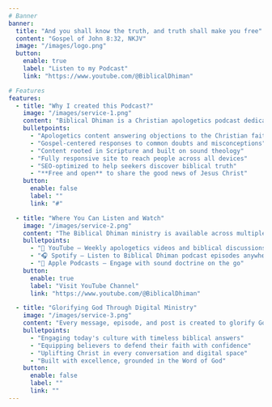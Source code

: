```yaml
---
# Banner
banner:
  title: "And you shall know the truth, and truth shall make you free"
  content: "Gospel of John 8:32, NKJV"
  image: "/images/logo.png"
  button:
    enable: true
    label: "Listen to my Podcast"
    link: "https://www.youtube.com/@BiblicalDhiman"

# Features
features:
  - title: "Why I created this Podcast?"
    image: "/images/service-1.png"
    content: "Biblical Dhiman is a Christian apologetics podcast dedicated to defending the faith and answering questions raised against Christianity, God, and the Bible. Through thoughtful content grounded in Scripture, we seek to build up believers and engage seekers with gentleness and truth."
    bulletpoints:
      - "Apologetics content answering objections to the Christian faith"
      - "Gospel-centered responses to common doubts and misconceptions"
      - "Content rooted in Scripture and built on sound theology"
      - "Fully responsive site to reach people across all devices"
      - "SEO-optimized to help seekers discover biblical truth"
      - "**Free and open** to share the good news of Jesus Christ"
    button:
      enable: false
      label: ""
      link: "#"

  - title: "Where You Can Listen and Watch"
    image: "/images/service-2.png"
    content: "The Biblical Dhiman ministry is available across multiple platforms to make biblical truth more accessible. Whether you prefer watching videos or listening on the go, you can find our content where it’s most convenient for you."
    bulletpoints:
      - "🎥 YouTube — Weekly apologetics videos and biblical discussions"
      - "🎧 Spotify — Listen to Biblical Dhiman podcast episodes anywhere"
      - "🍎 Apple Podcasts — Engage with sound doctrine on the go"
    button:
      enable: true
      label: "Visit YouTube Channel"
      link: "https://www.youtube.com/@BiblicalDhiman"

  - title: "Glorifying God Through Digital Ministry"
    image: "/images/service-3.png"
    content: "Every message, episode, and post is created to glorify God and point others to Christ. Our aim is not just to win arguments, but to win hearts for the kingdom through reasoned faith and loving truth."
    bulletpoints:
      - "Engaging today's culture with timeless biblical answers"
      - "Equipping believers to defend their faith with confidence"
      - "Uplifting Christ in every conversation and digital space"
      - "Built with excellence, grounded in the Word of God"
    button:
      enable: false
      label: ""
      link: ""
---
```

